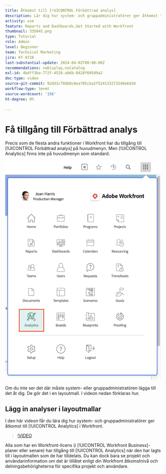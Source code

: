 ```yaml
---
title: Åtkomst till [!UICONTROL Förbättrad analys]
description: Lär dig hur system- och gruppadministratörer ger åtkomst till [!UICONTROL Förbättrade analyser] via en layoutmall.
activity: use
feature: Reports and Dashboards,Get Started with Workfront
thumbnail: 335045.png
type: Tutorial
role: Admin
level: Beginner
team: Technical Marketing
jira: KT-8726
last-substantial-update: 2024-04-02T00:00:00Z
recommendations: noDisplay,noCatalog
exl-id: 4bdff3ba-772f-4526-ab6b-8428f695d9a2
doc-type: video
source-git-commit: 92dd1cf0db8c6ea785cba2f524133273240a6d10
workflow-type: tm+mt
source-wordcount: '156'
ht-degree: 0%

---
```



# Få tillgång till Förbättrad analys

Precis som de flesta andra funktioner i Workfront har du tillgång till [!UICONTROL Förbättrad analys] på huvudmenyn. Men [!UICONTROL Analytics] finns inte på huvudmenyn som standard.

![En bild av huvudmenyn ](assets/analytics-on-main-menu.png)

Om du inte ser det där måste system- eller gruppadministratören lägga till det åt dig. De gör det i en layoutmall. I videon nedan förklaras hur.


## Lägg in analyser i layoutmallar

I den här videon får du lära dig hur system- och gruppadministratörer ger åtkomst till [!UICONTROL Analytics] i Workfront.


>[!VIDEO](https://video.tv.adobe.com/v/335045/?quality=12&learn=on)

Alla som har en Workfront-licens (i [!UICONTROL Workfront Business]-planer eller senare) har tillgång till [!UICONTROL Analytics] när den har lagts till i layoutmallen som de har tilldelats. Du kan dock bara se projekt och användarinformation om det är tillåtet enligt din Workfront åtkomstnivå och delningsbehörigheterna för specifika projekt och användare.
